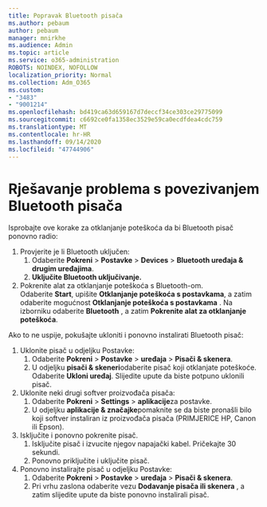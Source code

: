 ```yaml
---
title: Popravak Bluetooth pisača
ms.author: pebaum
author: pebaum
manager: mnirkhe
ms.audience: Admin
ms.topic: article
ms.service: o365-administration
ROBOTS: NOINDEX, NOFOLLOW
localization_priority: Normal
ms.collection: Adm_O365
ms.custom:
- "3483"
- "9001214"
ms.openlocfilehash: bd419ca63d659167d7deccf34ce303ce29775099
ms.sourcegitcommit: c6692ce0fa1358ec3529e59ca0ecdfdea4cdc759
ms.translationtype: MT
ms.contentlocale: hr-HR
ms.lasthandoff: 09/14/2020
ms.locfileid: "47744906"
---
```

# <a name="fix-bluetooth-printer-connection-issues"></a>Rješavanje problema s povezivanjem Bluetooth pisača

Isprobajte ove korake za otklanjanje poteškoća da bi Bluetooth pisač ponovno radio:


1. Provjerite je li Bluetooth uključen:
    1. Odaberite **Pokreni**  >  **Postavke**  >  **Devices**  >  **Bluetooth uređaja & drugim uređajima**.
    2. **Uključite Bluetooth uključivanje.**
2. Pokrenite alat za otklanjanje poteškoća s Bluetooth-om. <br>
    Odaberite **Start**, upišite **Otklanjanje poteškoća s postavkama**, a zatim odaberite mogućnost **Otklanjanje poteškoća s postavkama** . Na izborniku odaberite **Bluetooth** , a zatim **Pokrenite alat za otklanjanje poteškoća**.

Ako to ne uspije, pokušajte ukloniti i ponovno instalirati Bluetooth pisač:

1. Uklonite pisač u odjeljku Postavke:
    1. Odaberite **Pokreni**  >  **Postavke**  >  **uređaja**  >  **Pisači & skenera**.
    2. U odjeljku **pisači & skeneri**odaberite pisač koji otklanjate poteškoće. Odaberite **Ukloni uređaj**. Slijedite upute da biste potpuno uklonili pisač.
2. Uklonite neki drugi softver proizvođača pisača:
    1. Odaberite **Pokreni**  >  **Settings**  >  **aplikacije**za postavke.
    2. U odjeljku **aplikacije & značajke**pomaknite se da biste pronašli bilo koji softver instaliran iz proizvođača pisača (PRIMJERICE HP, Canon ili Epson).
3. Isključite i ponovno pokrenite pisač.
   1. Isključite pisač i izvucite njegov napajački kabel. Pričekajte 30 sekundi. 
   2. Ponovno priključite i uključite pisač.
4. Ponovno instalirajte pisač u odjeljku Postavke:
    1. Odaberite **Pokreni**  >  **Postavke**  >  **uređaja**  >  **Pisači & skenera**.
    2. Pri vrhu zaslona odaberite vezu **Dodavanje pisača ili skenera** , a zatim slijedite upute da biste ponovno instalirali pisač.
